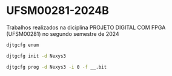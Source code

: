 # UFSM00281-2024B

Trabalhos realizados na diciplina PROJETO DIGITAL COM FPGA (UFSM00281) no segundo semestre de 2024

```sh
djtgcfg enum
```

```sh 
djtgcfg init -d Nexys3
```

```sh 
djtgcfg prog -d Nexys3 -i 0 -f __.bit
```

